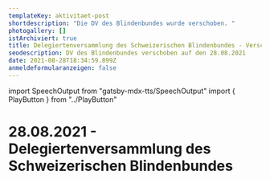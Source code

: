 ```yaml
---
templateKey: aktivitaet-post
shortdescription: "Die DV des Blindenbundes wurde verschoben. "
photogallery: []
istArchiviert: true
title: Delegiertenversammlung des Schweizerischen Blindenbundes - Verschoben
seodescription: DV des Blindenbundes verschoben auf den 28.08.2021
date: 2021-08-28T18:34:59.899Z
anmeldeformularanzeigen: false
---
```

import SpeechOutput from "gatsby-mdx-tts/SpeechOutput"
import { PlayButton } from "../PlayButton"

<SpeechOutput id="aktivitaet-delegiertenversammlung-blindenbund-2021-08-28" customPlayButton={PlayButton}>

# 28.08.2021 - Delegiertenversammlung des Schweizerischen Blindenbundes


</SpeechOutput>